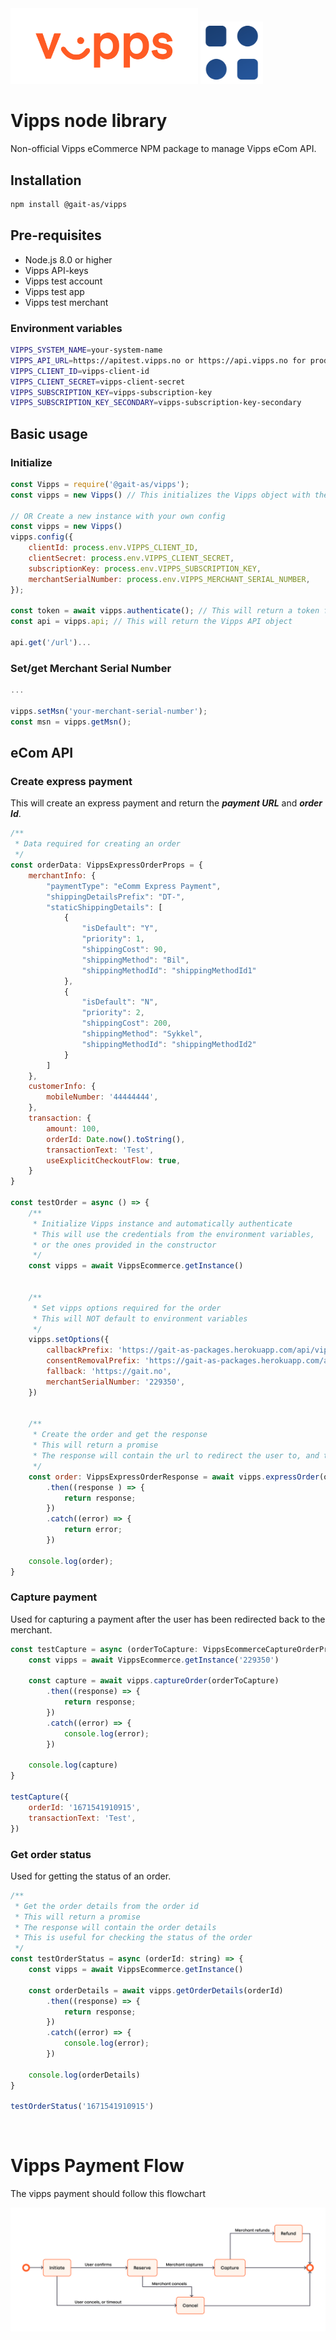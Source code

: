 <img width='300' src="assets/vipps_logo_rgb.png" alt='vipps orange logo'>
<img width='100' src="assets/favicon2.png" alt='Gait AS blue logo'>

# Vipps node library
Non-official Vipps eCommerce NPM package to manage Vipps eCom API.

## Installation
```bash
npm install @gait-as/vipps
```

## Pre-requisites
- Node.js 8.0 or higher
- Vipps API-keys
- Vipps test account
- Vipps test app
- Vipps test merchant

### Environment variables
```bash
VIPPS_SYSTEM_NAME=your-system-name
VIPPS_API_URL=https://apitest.vipps.no or https://api.vipps.no for production
VIPPS_CLIENT_ID=vipps-client-id
VIPPS_CLIENT_SECRET=vipps-client-secret
VIPPS_SUBSCRIPTION_KEY=vipps-subscription-key
VIPPS_SUBSCRIPTION_KEY_SECONDARY=vipps-subscription-key-secondary
```

## Basic usage
### Initialize
```javascript
const Vipps = require('@gait-as/vipps');
const vipps = new Vipps() // This initializes the Vipps object with the environment variables

// OR Create a new instance with your own config
const vipps = new Vipps()
vipps.config({
    clientId: process.env.VIPPS_CLIENT_ID,
    clientSecret: process.env.VIPPS_CLIENT_SECRET,
    subscriptionKey: process.env.VIPPS_SUBSCRIPTION_KEY,
    merchantSerialNumber: process.env.VIPPS_MERCHANT_SERIAL_NUMBER,
});

const token = await vipps.authenticate(); // This will return a token for the Vipps API and set it in the Vipps object
const api = vipps.api; // This will return the Vipps API object

api.get('/url')...
```

### Set/get Merchant Serial Number
```javascript
...

vipps.setMsn('your-merchant-serial-number');
const msn = vipps.getMsn();
```

## eCom API

### Create express payment
This will create an express payment and return the ***payment URL*** and ***order Id***.
```javascript
/**
 * Data required for creating an order
 */
const orderData: VippsExpressOrderProps = {
    merchantInfo: {
        "paymentType": "eComm Express Payment",
        "shippingDetailsPrefix": "DT-",
        "staticShippingDetails": [
            {
                "isDefault": "Y",
                "priority": 1,
                "shippingCost": 90,
                "shippingMethod": "Bil",
                "shippingMethodId": "shippingMethodId1"
            },
            {
                "isDefault": "N",
                "priority": 2,
                "shippingCost": 200,
                "shippingMethod": "Sykkel",
                "shippingMethodId": "shippingMethodId2"
            }
        ]
    },
    customerInfo: {
        mobileNumber: '44444444',
    },
    transaction: {
        amount: 100,
        orderId: Date.now().toString(),
        transactionText: 'Test',
        useExplicitCheckoutFlow: true,
    }
}

const testOrder = async () => {
    /**
     * Initialize Vipps instance and automatically authenticate
     * This will use the credentials from the environment variables,
     * or the ones provided in the constructor
     */
    const vipps = await VippsEcommerce.getInstance()
    
    
    /**
     * Set vipps options required for the order
     * This will NOT default to environment variables
     */
    vipps.setOptions({
        callbackPrefix: 'https://gait-as-packages.herokuapp.com/api/vipps',
        consentRemovalPrefix: 'https://gait-as-packages.herokuapp.com/api/vipps',
        fallback: 'https://gait.no',
        merchantSerialNumber: '229350',
    })
    
    
    /**
     * Create the order and get the response
     * This will return a promise
     * The response will contain the url to redirect the user to, and the order id
     */
    const order: VippsExpressOrderResponse = await vipps.expressOrder(orderData)
        .then((response ) => {
            return response;
        })
        .catch((error) => {
            return error;
        })
    
    console.log(order);
}
```

### Capture payment
Used for capturing a payment after the user has been redirected back to the merchant.
```javascript
const testCapture = async (orderToCapture: VippsEcommerceCaptureOrderProps) => {
    const vipps = await VippsEcommerce.getInstance('229350')

    const capture = await vipps.captureOrder(orderToCapture)
        .then((response) => {
            return response;
        })
        .catch((error) => {
            console.log(error);
        })

    console.log(capture)
}

testCapture({
	orderId: '1671541910915',
	transactionText: 'Test',
})
```

### Get order status
Used for getting the status of an order.
```javascript
/**
 * Get the order details from the order id
 * This will return a promise
 * The response will contain the order details
 * This is useful for checking the status of the order
 */
const testOrderStatus = async (orderId: string) => {
	const vipps = await VippsEcommerce.getInstance()

	const orderDetails = await vipps.getOrderDetails(orderId)
		.then((response) => {
			return response;
		})
		.catch((error) => {
			console.log(error);
		})

	console.log(orderDetails)
}

testOrderStatus('1671541910915')
```
<br>


# Vipps Payment Flow
The vipps payment should follow this flowchart

<img alt='Vipps checkout flow' src="assets/flow-diagram-01b575f6d0baa84a84eb83c4b75bf33c.png">

